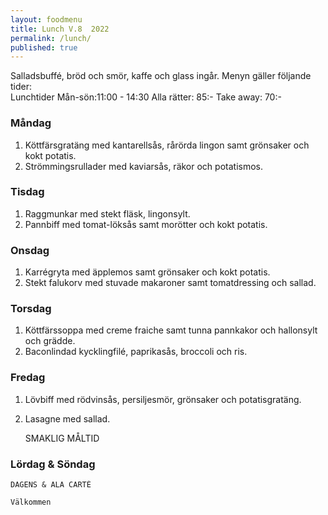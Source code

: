 ```yaml
---
layout: foodmenu
title: Lunch V.8  2022
permalink: /lunch/
published: true
---
```


Salladsbuffé, bröd och smör, kaffe och glass ingår.
Menyn gäller följande tider:  
Lunchtider  Mån-sön:11:00 - 14:30
Alla rätter: 85:- Take away: 70:-
                                

### Måndag
1. Köttfärsgratäng med kantarellsås, rårörda lingon samt grönsaker och kokt potatis.
2. Strömmingsrullader med kaviarsås, räkor och potatismos.

### Tisdag
1. Raggmunkar med stekt fläsk, lingonsylt.
2. Pannbiff med tomat-löksås samt morötter och kokt potatis.

### Onsdag
1. Karrégryta med äpplemos samt grönsaker och kokt potatis.
2. Stekt falukorv med stuvade makaroner samt tomatdressing och sallad.

### Torsdag
1. Köttfärssoppa med creme fraiche samt tunna pannkakor och hallonsylt och grädde. 
2. Baconlindad kycklingfilé, paprikasås, broccoli och ris.

### Fredag  
1. Lövbiff med rödvinsås, persiljesmör, grönsaker och potatisgratäng.
2. Lasagne med sallad.

   SMAKLIG MÅLTID
   
### Lördag & Söndag 
    DAGENS & ALA CARTÈ

    Välkommen
    
       
    

   
    
   
     

